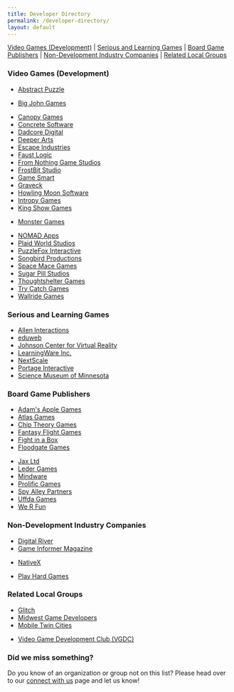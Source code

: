 ```yaml
---
title: Developer Directory
permalink: /developer-directory/
layout: default
---
```



<a href="#video_game_dev">Video Games (Development)</a> |
<a href="#Serious_and_Learning_Games">Serious and Learning Games</a> |
<a href="#BoardGamePublishers">Board Game Publishers</a> |
<a href="#NonDevelopment_Industry_Companies">Non-Development Industry Companies</a> |
<a href="#Related_Local_Groups">Related Local Groups</a>

<a name="video_game_dev"></a>

### <span class="mw-headline">Video Games (Development)</span>

* [Abstract Puzzle](http://abstractpuzzle.com/)
<!-- appears abandoned: 12/30/19 * [Battery Powered Games](http://www.batterypoweredgames.com/) -->
* [Big John Games](http://bigjohngames.com)
<!-- appears abandoned: 12/30/19 * [Black Love Interactive](http://www.blackloveinteractive.com/) -->
* [Canopy Games](http://www.canopygames.com/)
* [Concrete Software](http://www.concretesoftware.com/)
* [Dadcore Digital](https://dadcore.itch.io/)
* [Deeper Arts](http://www.deeperarts.com/)
* [Escape Industries](http://www.escapeindustries.net/)
* [Faust Logic](http://www.faustlogic.com/)
* [From Nothing Game Studios](http://fromnothinggamestudios.com/)
* [FrostBit Studio](http://www.frostbitstudio.com/)
* [Game Smart](http://gamesmart.com/)
* [Graveck](http://www.graveck.com/)
* [Howling Moon Software](http://howlingmoonsoftware.com/)
* [Intropy Games](http://www.intropygames.com/)
* [King Show Games](http://www.ksg.com/)
<!-- Appears to forward to a flooring store in Tampa  xD : 12/30/19 * * [Last Straw Productions](http://www.last-straw-games.com/) -->
* [Monster Games](http://www.mgiracing.com/)
<!-- does not resolve: 12/30/19 * * [MurWare](http://murware.com/) -->
<!-- does not resolve: 12/30/19 * * [Naming is Hard](http://namingishard.com/) -->
* [NOMAD Apps](http://nomadapps.com)
* [Plaid World Studios](http://www.plaidworld.com/)
* [PuzzleFox Interactive](http://puzzlefox.co)
* [Songbird Productions](http://www.songbird-productions.com/)
* [Space Mace Games](https://spacemacegames.com/)
* [Sugar Pill Studios](http://www.sugarpillstudios.com/)
* [Thoughtshelter Games](http://www.thoughtshelter.com)
* [Try Catch Games](http://trycatchgames.com/)
* [Wallride Games](https://www.wallridegames.com/)
<!-- looks abandoned: 12/30/19 * * [Wounded Badger Interactive](  ) -->


<a name="Serious_and_Learning_Games"></a>

### <span class="mw-headline">Serious and Learning Games</span>

* [Allen Interactions](http://www.alleni.com/)
* [eduweb](http://www.eduweb.com/)
* [Johnson Center for Virtual Reality](http://www.jcvr.org/)
* [LearningWare Inc.](http://www.learningware.com/)
* [NextScale](http://www.nextscale.com/)
* [Portage Interactive](http://www.portageinteractive.com/)
* [Science Museum of Minnesota](http://www.smm.org/)


<a name="BoardGamePublishers"></a>

### <span class="mw-headline">Board Game Publishers</span>

* [Adam's Apple Games](http://adamsapplegames.com/)
* [Atlas Games](http://www.atlas-games.com/)
* [Chip Theory Games](https://chiptheorygames.com/)
* [Fantasy Flight Games](http://www.fantasyflightgames.com/)
* [Fight in a Box](https://www.fightinabox.com/)
* [Floodgate Games](http://floodgategames.com/)
<!-- forbidden: 12/30/19 * [Hilari and Ludi](http://www.hilariaandludi.com/) -->
* [Jax Ltd](http://www.jaxgames.com/)
* [Leder Games](http://ledergames.com/)
* [Mindware](http://www.mindware.com/)
* [Prolific Games](https://www.prolificgames.net/)
* [Spy Alley Partners](http://www.spyalley.com/)
* [Uffda Games](https://www.uffdagames.com/)
* [We R Fun](http://www.werfungames.com/)


<a name="NonDevelopment_Industry_Companies"></a>

### <span class="mw-headline">Non-Development Industry Companies</span>

<!-- does not resolve: 12/30/19 * [Activision Value] http://www.activisionvalue.com/) -->
* [Digital River](http://www.digitalriver.com/)
* [Game Informer Magazine](http://www.gameinformer.com/)
<!-- This site is temporarily unavailable: 12/30/19 * [Moondance Games](http://www.moondancegames.com/) -->
* [NativeX](http://nativex.com/)
<!-- does not resolve: 12/30/19 * [Navarre Corporation](http://www.navarre.com/) -->
* [Play Hard Games](https://playhardgames.net/)


<a id="Related_Local_Groups" name="Related_Local_Groups"></a>

### <span class="mw-headline">Related Local Groups</span>

* [Glitch](http://glitch.mn/)
* [Midwest Game Developers](https://www.facebook.com/groups/855551914504191/)
* [Mobile Twin Cities](http://mobiletwincities.com/)
<!-- forbidden: 12/30/19 * [MN.swf](http://www.mnswf.com/) -->
<!-- forwards to some odd chinese site: 12/30/19 * [MN Autodesk 3DS Max Users Group](http://www.mnmug.com/) -->
<!-- "content not available": 12/30/19 * [MN Maya Users Group](https://www.facebook.com/groups/891712657525832/) -->
<!-- under construction: 12/30/19 * [Mobilize.mn](http://www.mobilize.mn/) -->
* [Video Game Development Club (VGDC)](http://vgdc.umn.edu/)


### <span class="mw-headline">Did we miss something?</span>


Do you know of an organization or group not on this list? Please head over to our <a href="/connect/">connect with us</a> page and let us know!
